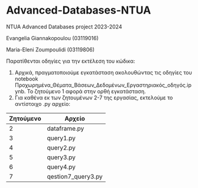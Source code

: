 # Advanced-Databases-NTUA
NTUA Advanced Databases project 2023-2024 

Evangelia Giannakopoulou (03119016)

Maria-Eleni Zoumpoulidi (03119806)

Παρατίθενται οδηγίες για την εκτέλεση του κώδικα:
1) Αρχικά, πραγματοποιούμε εγκατάσταση ακολουθώντας τις οδηγίες του notebook Προχωρημένα_Θέματα_Βάσεων_Δεδομένων_Εργαστηριακός_οδηγός.ipynb. Το ζητούμενο 1 αφορά στην ορθή εγκατάσταση.
3) Για καθένα εκ των ζητουμένων 2-7 της εργασίας, εκτελούμε το αντίστοιχο .py αρχείο:
   
                      
|   Ζητούμενο          |          Αρχείο                 |
|----------------------|---------------------------------| 
|2                     |dataframe.py                     |
|3                     |query1.py                        |
|4                     |query2.py                        |
|5                     |query3.py                        |
|6                     |query4.py                        |
|7                     |qestion7_query3.py               |
